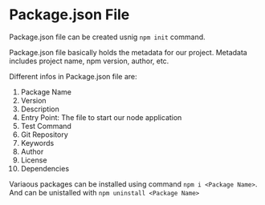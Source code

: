 # Package.json File

Package.json file can be created usnig `npm init` command.

Package.json file basically holds the metadata for our project. Metadata includes project name, npm version, author, etc.

Different infos in Package.json file are:

1. Package Name
2. Version
3. Description
4. Entry Point: The file to start our node application
5. Test Command
6. Git Repository
7. Keywords
8. Author
9. License
10. Dependencies

Variaous packages can be installed using command `npm i <Package Name>`. And can be unistalled with `npm uninstall <Package Name>`

